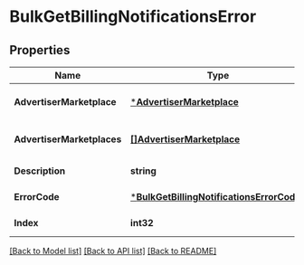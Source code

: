 # BulkGetBillingNotificationsError

## Properties
Name | Type | Description | Notes
------------ | ------------- | ------------- | -------------
**AdvertiserMarketplace** | [***AdvertiserMarketplace**](advertiserMarketplace.md) |  | [optional] [default to null]
**AdvertiserMarketplaces** | [**[]AdvertiserMarketplace**](advertiserMarketplace.md) |  | [optional] [default to null]
**Description** | **string** |  | [default to null]
**ErrorCode** | [***BulkGetBillingNotificationsErrorCodes**](bulkGetBillingNotificationsErrorCodes.md) |  | [default to null]
**Index** | **int32** |  | [default to null]

[[Back to Model list]](../README.md#documentation-for-models) [[Back to API list]](../README.md#documentation-for-api-endpoints) [[Back to README]](../README.md)

